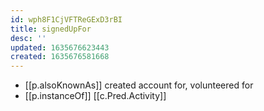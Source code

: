 ```yaml
---
id: wph8F1CjVFTReGExD3rBI
title: signedUpFor
desc: ''
updated: 1635676623443
created: 1635676581668
---
```


- [[p.alsoKnownAs]] created account for, volunteered for
- [[p.instanceOf]] [[c.Pred.Activity]]
